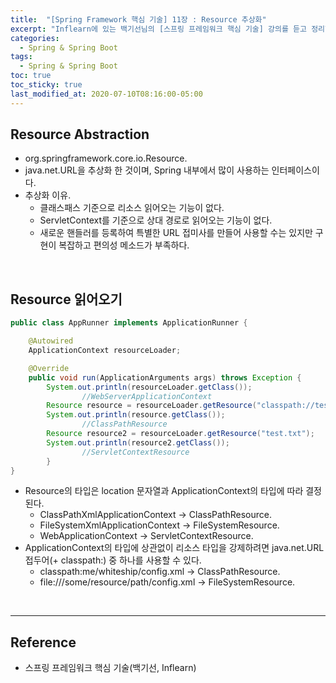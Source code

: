 ```yaml
---
title:  "[Spring Framework 핵심 기술] 11장 : Resource 추상화"
excerpt: "Inflearn에 있는 백기선님의 [스프링 프레임워크 핵심 기술] 강의를 듣고 정리한 필기이다."
categories:
  - Spring & Spring Boot
tags:
  - Spring & Spring Boot
toc: true
toc_sticky: true
last_modified_at: 2020-07-10T08:16:00-05:00
---
```


## Resource Abstraction

* org.springframework.core.io.Resource.
* java.net.URL을 추상화 한 것이며, Spring 내부에서 많이 사용하는 인터페이스이다.
* 추상화 이유.
	* 클래스패스 기준으로 리소스 읽어오는 기능이 없다.
	* ServletContext를 기준으로 상대 경로로 읽어오는 기능이 없다.
	* 새로운 핸들러를 등록하여 특별한 URL 접미사를 만들어 사용할 수는 있지만 구현이 복잡하고 편의성 메소드가 부족하다.

<br>

## Resource 읽어오기

```java
public class AppRunner implements ApplicationRunner {

    @Autowired
    ApplicationContext resourceLoader;

    @Override
    public void run(ApplicationArguments args) throws Exception {
        System.out.println(resourceLoader.getClass());
				//WebServerApplicationContext
        Resource resource = resourceLoader.getResource("classpath://test.txt");
        System.out.println(resource.getClass());
				//ClassPathResource
        Resource resource2 = resourceLoader.getResource("test.txt");
        System.out.println(resource2.getClass());
				//ServletContextResource
		}
}
```

* Resource의 타입은 location 문자열과 ApplicationContext의 타입에 따라 결정 된다.
  * ClassPathXmlApplicationContext -> ClassPathResource.
  * FileSystemXmlApplicationContext -> FileSystemResource.
  * WebApplicationContext -> ServletContextResource.
* ApplicationContext의 타입에 상관없이 리소스 타입을 강제하려면 java.net.URL 접두어(+ classpath:) 중 하나를 사용할 수 있다.
  * classpath:me/whiteship/config.xml -> ClassPathResource.
  * file:///some/resource/path/config.xml -> FileSystemResource.

<br>

---

## Reference

*	스프링 프레임워크 핵심 기술(백기선, Inflearn)
